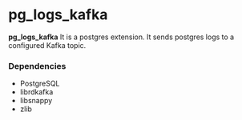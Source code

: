 # pg_logs_kafka
**pg_logs_kafka** It is a postgres extension. It sends postgres logs to a configured Kafka topic.

### Dependencies

* PostgreSQL
* librdkafka
* libsnappy
* zlib

